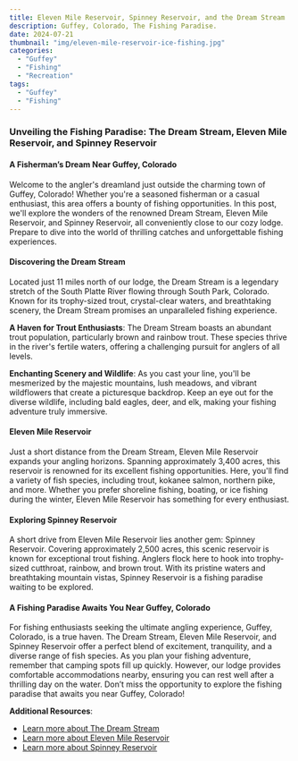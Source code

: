 ```yaml
---
title: Eleven Mile Reservoir, Spinney Reservoir, and the Dream Stream
description: Guffey, Colorado, The Fishing Paradise.
date: 2024-07-21
thumbnail: "img/eleven-mile-reservoir-ice-fishing.jpg"
categories:
  - "Guffey"
  - "Fishing"
  - "Recreation"
tags:
  - "Guffey"
  - "Fishing"
---
```

### Unveiling the Fishing Paradise: The Dream Stream, Eleven Mile Reservoir, and Spinney Reservoir

#### A Fisherman’s Dream Near Guffey, Colorado

Welcome to the angler's dreamland just outside the charming town of Guffey, Colorado! Whether you're a seasoned fisherman or a casual enthusiast, this area offers a bounty of fishing opportunities. In this post, we'll explore the wonders of the renowned Dream Stream, Eleven Mile Reservoir, and Spinney Reservoir, all conveniently close to our cozy lodge. Prepare to dive into the world of thrilling catches and unforgettable fishing experiences.

#### Discovering the Dream Stream

Located just 11 miles north of our lodge, the Dream Stream is a legendary stretch of the South Platte River flowing through South Park, Colorado. Known for its trophy-sized trout, crystal-clear waters, and breathtaking scenery, the Dream Stream promises an unparalleled fishing experience.

**A Haven for Trout Enthusiasts**: The Dream Stream boasts an abundant trout population, particularly brown and rainbow trout. These species thrive in the river's fertile waters, offering a challenging pursuit for anglers of all levels.

**Enchanting Scenery and Wildlife**: As you cast your line, you'll be mesmerized by the majestic mountains, lush meadows, and vibrant wildflowers that create a picturesque backdrop. Keep an eye out for the diverse wildlife, including bald eagles, deer, and elk, making your fishing adventure truly immersive.

#### Eleven Mile Reservoir

Just a short distance from the Dream Stream, Eleven Mile Reservoir expands your angling horizons. Spanning approximately 3,400 acres, this reservoir is renowned for its excellent fishing opportunities. Here, you'll find a variety of fish species, including trout, kokanee salmon, northern pike, and more. Whether you prefer shoreline fishing, boating, or ice fishing during the winter, Eleven Mile Reservoir has something for every enthusiast.

#### Exploring Spinney Reservoir

A short drive from Eleven Mile Reservoir lies another gem: Spinney Reservoir. Covering approximately 2,500 acres, this scenic reservoir is known for exceptional trout fishing. Anglers flock here to hook into trophy-sized cutthroat, rainbow, and brown trout. With its pristine waters and breathtaking mountain vistas, Spinney Reservoir is a fishing paradise waiting to be explored.

#### A Fishing Paradise Awaits You Near Guffey, Colorado

For fishing enthusiasts seeking the ultimate angling experience, Guffey, Colorado, is a true haven. The Dream Stream, Eleven Mile Reservoir, and Spinney Reservoir offer a perfect blend of excitement, tranquility, and a diverse range of fish species. As you plan your fishing adventure, remember that camping spots fill up quickly. However, our lodge provides comfortable accommodations nearby, ensuring you can rest well after a thrilling day on the water. Don’t miss the opportunity to explore the fishing paradise that awaits you near Guffey, Colorado!

**Additional Resources**:
- [Learn more about The Dream Stream](https://www.wildspiritmountainlodge.com/blog/unveiling-the-fishing-paradise-the-dream-stream-eleven-mile-reservoir-and-spinney-reservoir)
- [Learn more about Eleven Mile Reservoir](https://www.wildspiritmountainlodge.com/blog/unveiling-the-fishing-paradise-the-dream-stream-eleven-mile-reservoir-and-spinney-reservoir)
- [Learn more about Spinney Reservoir](https://www.wildspiritmountainlodge.com/blog/unveiling-the-fishing-paradise-the-dream-stream-eleven-mile-reservoir-and-spinney-reservoir)